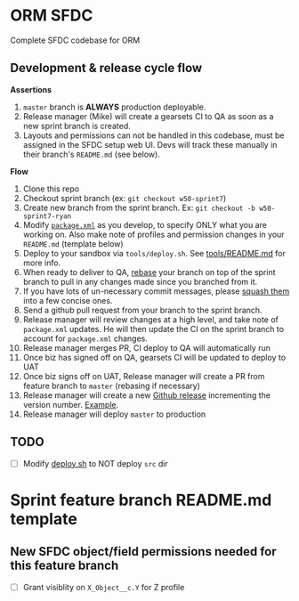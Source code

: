 # ORM SFDC

Complete SFDC codebase for ORM

## Development & release cycle flow

**Assertions**
1.  `master` branch is **ALWAYS** production deployable.
1.  Release manager (Mike) will create a gearsets CI to QA as soon as a new sprint branch is created.
1.  Layouts and permissions can not be handled in this codebase, must be assigned in the SFDC setup web UI.  Devs will track these manually in their branch's `README.md` (see below).

**Flow**

1.  Clone this repo
1.  Checkout sprint branch (ex: `git checkout w50-sprint7`)
1.  Create new branch from the sprint branch. Ex: `git checkout -b w50-sprint7-ryan`
1.  Modify [`package.xml`](./package.xml) as you develop, to specify ONLY what you are working on.  Also make note of profiles and permission changes in your `README.md` (template below)
1.  Deploy to your sandbox via `tools/deploy.sh`.  See [tools/README.md](./tools) for more info.
1.  When ready to deliver to QA, [rebase](https://git-scm.com/book/en/v2/Git-Branching-Rebasing) your branch on top of the sprint branch to pull in any changes made since you branched from it.
1.  If you have lots of un-necessary commit messages, please [squash them](http://gitready.com/advanced/2009/02/10/squashing-commits-with-rebase.html) into a few concise ones.
1.  Send a github pull request from your branch to the sprint branch. 
1.  Release manager will review changes at a high level, and take note of `package.xml` updates.  He will then update the CI on the sprint branch to account for `package.xml` changes.
1.  Release manager merges PR, CI deploy to QA will automatically run
1.  Once biz has signed off on QA, gearsets CI will be updated to deploy to UAT
1.  Once biz signs off on UAT, Release manager will create a PR from feature branch to `master` (rebasing if necessary)
1.  Release manager will create a new [Github release](https://github.com/ORMSFDC/sfdc/releases) incrementing the version number.  [Example](https://github.com/ORMSFDC/sfdc/releases/tag/1.0).
1.  Release manager will deploy `master` to production

## TODO

- [ ] Modify [deploy.sh](./tools/deploy.sh) to NOT deploy `src` dir


# Sprint feature branch README.md template


## New SFDC object/field permissions needed for this feature branch

- [ ] Grant visiblity on `X_Object__c.Y` for Z profile




